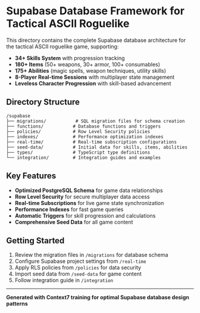 # Supabase Database Framework for Tactical ASCII Roguelike

This directory contains the complete Supabase database architecture for the tactical ASCII roguelike game, supporting:

- **34+ Skills System** with progression tracking
- **180+ Items** (50+ weapons, 30+ armor, 100+ consumables)  
- **175+ Abilities** (magic spells, weapon techniques, utility skills)
- **8-Player Real-time Sessions** with multiplayer state management
- **Leveless Character Progression** with skill-based advancement

## Directory Structure

```
/supabase
├── migrations/           # SQL migration files for schema creation
├── functions/           # Database functions and triggers  
├── policies/            # Row Level Security policies
├── indexes/             # Performance optimization indexes
├── real-time/           # Real-time subscription configurations
├── seed-data/           # Initial data for skills, items, abilities
├── types/               # TypeScript type definitions
└── integration/         # Integration guides and examples
```

## Key Features

- **Optimized PostgreSQL Schema** for game data relationships
- **Row Level Security** for secure multiplayer data access
- **Real-time Subscriptions** for live game state synchronization
- **Performance Indexes** for fast game queries
- **Automatic Triggers** for skill progression and calculations
- **Comprehensive Seed Data** for all game content

## Getting Started

1. Review the migration files in `/migrations` for database schema
2. Configure Supabase project settings from `/real-time`
3. Apply RLS policies from `/policies` for data security
4. Import seed data from `/seed-data` for game content
5. Follow integration guide in `/integration`

---

**Generated with Context7 training for optimal Supabase database design patterns**